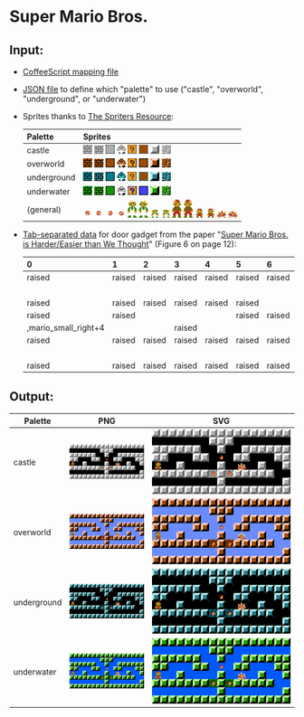 # Super Mario Bros.

## Input:

* [CoffeeScript mapping file](mario.coffee)
* [JSON file](palette.coffee) to define which "palette" to use
  ("castle", "overworld", "underground", or "underwater")
* Sprites thanks to [The Spriters Resource](https://www.spriters-resource.com/nes/supermariobros/):

  | Palette     | Sprites   |
  | ----------- | --------- |
  | castle      | ![](brick_castle.png) ![](brick_lit_castle.png) ![](brick_used_castle.png) ![](goomba_castle.png) ![](question_castle.png) ![](question_used_castle.png) ![](raised_castle.png) ![](rock_castle.png)
  | overworld   | ![](brick_overworld.png) ![](brick_lit_overworld.png) ![](brick_used_overworld.png) ![](goomba_overworld.png) ![](question_overworld.png) ![](question_used_overworld.png) ![](raised_overworld.png) ![](rock_overworld.png)
  | underground | ![](brick_underground.png) ![](brick_lit_underground.png) ![](brick_used_underground.png) ![](goomba_underground.png) ![](question_underground.png) ![](question_used_underground.png) ![](raised_underground.png) ![](rock_underground.png)
  | underwater  | ![](brick_underwater.png) ![](brick_lit_underwater.png) ![](brick_used_underwater.png) ![](goomba_underwater.png) ![](question_underwater.png) ![](question_used_underwater.png) ![](raised_underwater.png) ![](rock_underwater.png)
  | (general)   | ![](fire_ne.png) ![](fire_nw.png) ![](fire_se.png) ![](fire_sw.png) ![](luigi_large_left.png) ![](luigi_large_right.png) ![](luigi_small_left.png) ![](luigi_small_right.png) ![](mario_big_left.png) ![](mario_big_right.png) ![](mario_small_left.png) ![](mario_small_right.png) ![](spiny_left.png) ![](spiny_right.png)

* [Tab-separated data](door.tsv) for door gadget from the paper
  "[Super Mario Bros. is Harder/Easier than We Thought](http://erikdemaine.org/papers/Mario_FUN2016/paper.pdf)"
  (Figure 6 on page 12):

  | 0 | 1 | 2 | 3 | 4 | 5 | 6 | 7 | 8 | 9 | 10 | 11 | 12 | 13 | 14 | 15 | 16 |
  | ------ | ------ | ------ | ------ | ------ | ------ | ------ | ------ | ------ | ------ | ------ | ------ | ------ | ------ | ------ | ------ | ------ |
  | raised | raised | raised | raised | raised | raised | raised | raised | raised | raised | raised | raised | raised | raised | raised | raised | raised |
  |  |  |  |  |  |  |  | raised | raised | raised |  |  |  |  |  |  |  |
  | raised | raised | raised | raised | raised | raised |  |  | raised |  |  | raised | raised | raised | raised | raised | raised |
  | raised | raised |  |  |  | raised | raised |  | ,fire_se |  | raised | raised |  |  |  | raised | raised |
  | ,mario_small_right+4 |  |  | raised |  |  |  |  | raised |  | ,spiny_right+8 |  |  | raised |  |  | raised |
  | raised | raised | raised | raised | raised | raised | raised | brick,fire_se | raised | brick,fire_se | raised | raised | raised | raised | raised |  |  |
  |  |  |  |  |  |  |  |  | raised |  |  |  |  |  |  |  | raised |
  | raised | raised | raised | raised | raised | raised | raised | raised | raised | raised | raised | raised | raised | raised | raised | raised | raised |

## Output:

  | Palette     | PNG                       | SVG                       |
  | ----------- | ------------------------- | ------------------------- |
  | castle      | ![](door_castle.png)      | ![](door_castle.svg)      |
  | overworld   | ![](door_overworld.png)   | ![](door_overworld.svg)   |
  | underground | ![](door_underground.png) | ![](door_underground.svg) |
  | underwater  | ![](door_underwater.png)  | ![](door_underwater.svg)  |
